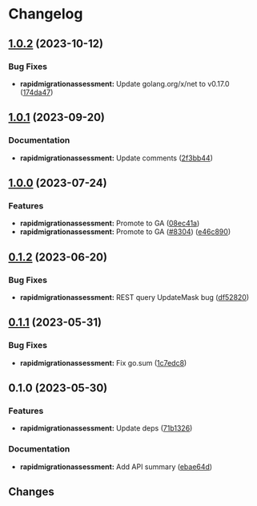 # Changelog


## [1.0.2](https://github.com/googleapis/google-cloud-go/compare/rapidmigrationassessment/v1.0.1...rapidmigrationassessment/v1.0.2) (2023-10-12)


### Bug Fixes

* **rapidmigrationassessment:** Update golang.org/x/net to v0.17.0 ([174da47](https://github.com/googleapis/google-cloud-go/commit/174da47254fefb12921bbfc65b7829a453af6f5d))

## [1.0.1](https://github.com/googleapis/google-cloud-go/compare/rapidmigrationassessment/v1.0.0...rapidmigrationassessment/v1.0.1) (2023-09-20)


### Documentation

* **rapidmigrationassessment:** Update comments ([2f3bb44](https://github.com/googleapis/google-cloud-go/commit/2f3bb443e9fa6968d20806f86b391dad85970afc))

## [1.0.0](https://github.com/googleapis/google-cloud-go/compare/rapidmigrationassessment/v0.1.2...rapidmigrationassessment/v1.0.0) (2023-07-24)


### Features

* **rapidmigrationassessment:** Promote to GA ([08ec41a](https://github.com/googleapis/google-cloud-go/commit/08ec41aba981874a7b86a9a941b07f9eb2fc6ce1))
* **rapidmigrationassessment:** Promote to GA ([#8304](https://github.com/googleapis/google-cloud-go/issues/8304)) ([e46c890](https://github.com/googleapis/google-cloud-go/commit/e46c8904d331e8faf3fa11e1ffcaf9165a77d8f3))

## [0.1.2](https://github.com/googleapis/google-cloud-go/compare/rapidmigrationassessment/v0.1.1...rapidmigrationassessment/v0.1.2) (2023-06-20)


### Bug Fixes

* **rapidmigrationassessment:** REST query UpdateMask bug ([df52820](https://github.com/googleapis/google-cloud-go/commit/df52820b0e7721954809a8aa8700b93c5662dc9b))

## [0.1.1](https://github.com/googleapis/google-cloud-go/compare/rapidmigrationassessment/v0.1.0...rapidmigrationassessment/v0.1.1) (2023-05-31)


### Bug Fixes

* **rapidmigrationassessment:** Fix go.sum ([1c7edc8](https://github.com/googleapis/google-cloud-go/commit/1c7edc8f6e9e485052f04c74756987861d825def))

## 0.1.0 (2023-05-30)


### Features

* **rapidmigrationassessment:** Update deps ([71b1326](https://github.com/googleapis/google-cloud-go/commit/71b1326dd650d998703d788de6d982acebe1e121))


### Documentation

* **rapidmigrationassessment:** Add API summary ([ebae64d](https://github.com/googleapis/google-cloud-go/commit/ebae64d53397ec5dfe851f098754eaa1f5df7cb1))

## Changes
